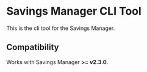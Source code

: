 # Savings Manager CLI Tool
This is the cli tool for the Savings Manager.

## Compatibility
Works with Savings Manager **>= v2.3.0**.